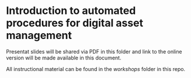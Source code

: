 # Introduction to automated procedures for digital asset management

Presentat slides will be shared via PDF in this folder and link to the online version will be made available in this document.

All instructional material can be found in the _workshops_ folder in this repo.
